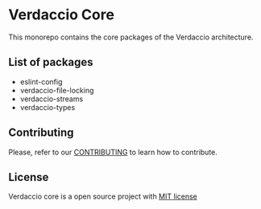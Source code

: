 # Verdaccio Core

This monorepo contains the core packages of the Verdaccio architecture.

## List of packages

- eslint-config
- verdaccio-file-locking
- verdaccio-streams
- verdaccio-types

## Contributing

Please, refer to our [CONTRIBUTING](CONTRIBUTING.md) to learn how to contribute.

## License

Verdaccio core is a open source project with [MIT license](LICENSE)
